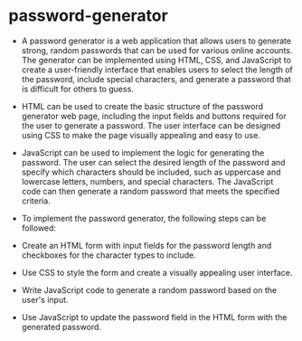 # password-generator
* A password generator is a web application that allows users to generate strong, random passwords that can be used for various online accounts. The generator can be implemented using HTML, CSS, and JavaScript to create a user-friendly interface that enables users to select the length of the password, include special characters, and generate a password that is difficult for others to guess.

* HTML can be used to create the basic structure of the password generator web page, including the input fields and buttons required for the user to generate a password. The user interface can be designed using CSS to make the page visually appealing and easy to use.

* JavaScript can be used to implement the logic for generating the password. The user can select the desired length of the password and specify which characters should be included, such as uppercase and lowercase letters, numbers, and special characters. The JavaScript code can then generate a random password that meets the specified criteria.

* To implement the password generator, the following steps can be followed:

* Create an HTML form with input fields for the password length and checkboxes for the character types to include.

* Use CSS to style the form and create a visually appealing user interface.

* Write JavaScript code to generate a random password based on the user's input.

* Use JavaScript to update the password field in the HTML form with the generated password.


